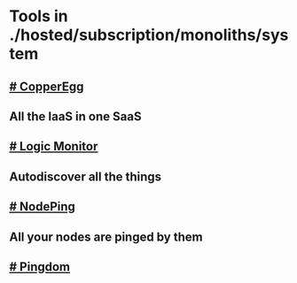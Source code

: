 # Tools in ./hosted/subscription/monoliths/system
## [# CopperEgg](copperegg.md)
## All the IaaS in one SaaS
## [# Logic Monitor](logic_monitor.md)
## Autodiscover all the things
## [# NodePing](nodeping.md)
## All your nodes are pinged by them
## [# Pingdom](pingdom.md)
## 
